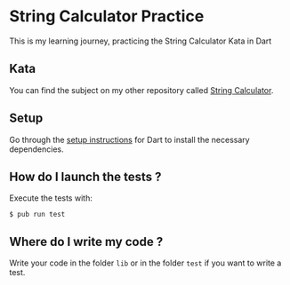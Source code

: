 # String Calculator Practice

This is my learning journey, practicing the String Calculator Kata in Dart

## Kata

You can find the subject on my other repository called [String Calculator](https://github.com/Corentin-Leffy/String-Calculator/blob/master/README.md).

## Setup

Go through the [setup instructions](https://dart.dev/get-dart) for Dart to install the necessary
dependencies.

## How do I launch the tests ?

Execute the tests with:
```
$ pub run test
```

## Where do I write my code ?

Write your code in the folder `lib` or in the folder `test` if you want to write a test.
